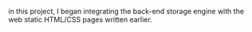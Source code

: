 in this project, I began integrating the back-end storage engine with the web static HTML/CSS pages written earlier.

